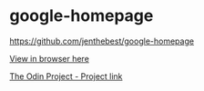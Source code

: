 google-homepage
===============
https://github.com/jenthebest/google-homepage

<a href="http://htmlpreview.github.io/?https://github.com/jenthebest/google-homepage/blob/master/index.html">View in browser here</a>

<a href="http://www.theodinproject.com/web-development-101/html-css?ref=lnav">The Odin Project - Project link</a>
